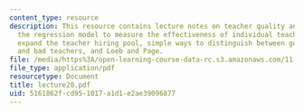```yaml
---
content_type: resource
description: This resource contains lecture notes on teacher quality and teacher training,
  the regression model to measure the effectiveness of individual teachers, how to
  expand the teacher hiring pool, simple ways to distinguish between good teachers
  and bad teachers, and Loeb and Page.
file: /media/https%3A/open-learning-course-data-rc.s3.amazonaws.com/11-126j-economics-of-education-spring-2007/5161862fcd951017a1d1e2ae39096877_lecture20.pdf
file_type: application/pdf
resourcetype: Document
title: lecture20.pdf
uid: 5161862f-cd95-1017-a1d1-e2ae39096877
---
```

